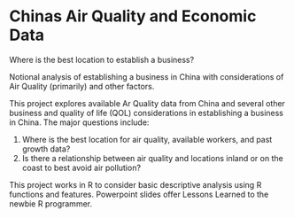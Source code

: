 # Chinas Air Quality and Economic Data
Where is the best location to establish a business?


Notional analysis of establishing a business in China with considerations of Air Quality (primarily) and other factors.

This project explores available Ar Quality data from China and several other business and quality of life (QOL) considerations in establishing a business in China.  The major questions include:

1. Where is the best location for air quality, available workers, and past growth data?
2. Is there a relationship between air quality and locations inland or on the coast to best avoid air pollution?

This project works in R to consider basic descriptive analysis using R functions and features.  Powerpoint slides offer Lessons Learned to the newbie R programmer.
